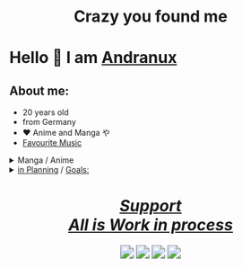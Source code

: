 # <div align="center"><b>Crazy you found me</b></div>

# Hello 👋 I am [Andranux](https://andranux.de/)

## About me:

- 20 years old
- from Germany
- ❤️ Anime and Manga や
- [Favourite Music](https://andranux.de/main.html)

<details>
	<summary>Manga / Anime</summary>
  <ol>
    <details>
	    <summary><u>Wishes:</u></summary>
	    <ol>
		 -  Schulmädchen report (planet Manga)<br>
		 -  Goblin slayer (Altraverse)<br>
		 -  Solo Leveling (Altraverse)<br>
		 -  Fairy Tail (Carlsen)<br>
		 -  Fullmetal Alchemist Metal Edition (Altraverse)<br>
		 -  Kemono Jihen (altravers)<br>
		 -  your name (Leonine)<br>
		 -  silence voice<br>
		 -  Stein;Gate<br>
		 -  Bloom into you (KSM Anime)<br>
		 -  The Irregular at Magic High School (KSM Anime)<br>
		 -  Cowboy Bebop - Gesamtausgabe (Nipponart)<br>
		 -  Spriggan<br>
		 -  Perfect Blue<br>
		 -  No Game No Life Season2 ;-)
	    </ol>
    </details>
    <details>
    	<summary><b>Manga:</b></summary>
    	<a href="https://andranux.de/weeb/manga.html">https://andranux.de/weeb/manga.html</a>
    </details>
    <details>
    	<summary><b>Anime:</b></summary>
			<a href="https://andranux.de/weeb/anime.html">https://andranux.de/weeb/anime.html</a>
		</details>
	</ol>
</details>
<details>
	<summary><u>in Planning</u> / <u>Goals:</u></summary>
	<ol>
    - <a href="https://github.com/Komorebi-Fork/komorebi/tree/master">Komorebi</a> <i>remove trash can</i><br>
    - work with <a href="https://github.com/jikan-me/jikan">jikan</a><br>
    - beautiful Website<br>
    - porting to linux <a href="https://github.com/gil/shimeji-ee">shimeji-ee a Desktop Pet</a><br/>
    - Lilygo t-watch 2020<br>
    - better TVheadend<br>
    - 3 Android apps<br>
    - written nice commits 😆<br>
    - clean my Room 😅<br>
    - and <a href="https://t.me/diyIdeeandra">more</a>
    </ol>
</details>
<div align="center"><a href="https://andranux.de/404/support.html"><h1><u><i> Support </i><br><b><i> All is Work in process </i></b></u></h1></a></div>

<p align="center"><a href="t.me/anno_pi"><img src="https://img.shields.io/badge/Telegram-Anno__pi-0088cc" style="zoom:150%;" ></a> <img src="https://img.shields.io/badge/Version-Alpha%2FBeta-yellow" style="zoom:150%;" > <a href="https://matrix.to/#/%40anno2405%3Amatrix.org"><img src="https://img.shields.io/badge/Matrix-%40anno2405%3Amatrix.org-white" style="zoom:150%;"></a> <a href="mailto:andreas_coding@gmx.de"><img src="https://img.shields.io/badge/Email-andreas__coding%40gmx.de-brown" style="zoom:150%;"></a></p>
